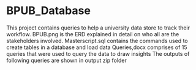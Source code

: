 # BPUB_Database
This project contains queries to help a university data store to track their workflow.
BPUB.png is the ERD explained in detail on who all are the stakeholders involved.
Masterscript.sql contains the commands used to create tables in a database and load data
Queries,docx comprises of 15 queries that were used to query the data to draw insights
The outputs of following queries are shown in output zip folder
